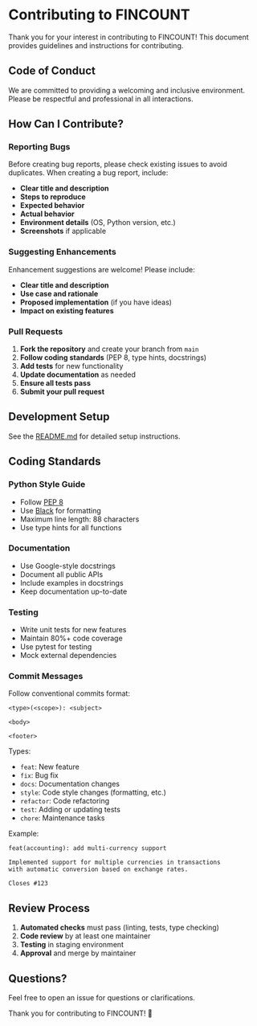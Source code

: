 # Contributing to FINCOUNT

Thank you for your interest in contributing to FINCOUNT! This document provides guidelines and instructions for contributing.

## Code of Conduct

We are committed to providing a welcoming and inclusive environment. Please be respectful and professional in all interactions.

## How Can I Contribute?

### Reporting Bugs

Before creating bug reports, please check existing issues to avoid duplicates. When creating a bug report, include:

- **Clear title and description**
- **Steps to reproduce**
- **Expected behavior**
- **Actual behavior**
- **Environment details** (OS, Python version, etc.)
- **Screenshots** if applicable

### Suggesting Enhancements

Enhancement suggestions are welcome! Please include:

- **Clear title and description**
- **Use case and rationale**
- **Proposed implementation** (if you have ideas)
- **Impact on existing features**

### Pull Requests

1. **Fork the repository** and create your branch from `main`
2. **Follow coding standards** (PEP 8, type hints, docstrings)
3. **Add tests** for new functionality
4. **Update documentation** as needed
5. **Ensure all tests pass**
6. **Submit your pull request**

## Development Setup

See the [README.md](README.md#development) for detailed setup instructions.

## Coding Standards

### Python Style Guide

- Follow [PEP 8](https://pep8.org/)
- Use [Black](https://github.com/psf/black) for formatting
- Maximum line length: 88 characters
- Use type hints for all functions

### Documentation

- Use Google-style docstrings
- Document all public APIs
- Include examples in docstrings
- Keep documentation up-to-date

### Testing

- Write unit tests for new features
- Maintain 80%+ code coverage
- Use pytest for testing
- Mock external dependencies

### Commit Messages

Follow conventional commits format:

```
<type>(<scope>): <subject>

<body>

<footer>
```

Types:
- `feat`: New feature
- `fix`: Bug fix
- `docs`: Documentation changes
- `style`: Code style changes (formatting, etc.)
- `refactor`: Code refactoring
- `test`: Adding or updating tests
- `chore`: Maintenance tasks

Example:
```
feat(accounting): add multi-currency support

Implemented support for multiple currencies in transactions
with automatic conversion based on exchange rates.

Closes #123
```

## Review Process

1. **Automated checks** must pass (linting, tests, type checking)
2. **Code review** by at least one maintainer
3. **Testing** in staging environment
4. **Approval** and merge by maintainer

## Questions?

Feel free to open an issue for questions or clarifications.

Thank you for contributing to FINCOUNT! 🎉
